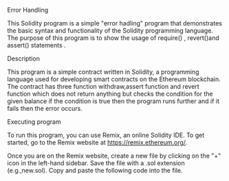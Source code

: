 Error Handling

This Solidity program is a simple "error hadling" program that demonstrates the basic syntax and functionality of the Solidity programming language. The purpose of this program is to show the usage of require() , revert()and assert() statements .

Description

This program is a simple contract written in Solidity, a programming language used for developing smart contracts on the Ethereum blockchain. The contract has three function withdraw,assert function and revert function which does not return anything but checks the condition for the given balance if the condition is true then the program runs further and if it fails then the error occurs.

Executing program

To run this program, you can use Remix, an online Solidity IDE. To get started, go to the Remix website at https://remix.ethereum.org/.

Once you are on the Remix website, create a new file by clicking on the "+" icon in the left-hand sidebar. Save the file with a .sol extension (e.g.,new.sol). Copy and paste the following code into the file.
